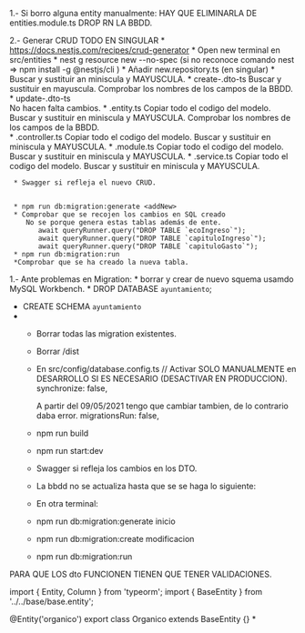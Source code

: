 1.- Si borro alguna entity manualmente:
     HAY QUE ELIMINARLA DE entities.module.ts
     DROP RN LA BBDD.

2.- Generar CRUD
TODO EN SINGULAR
     * https://docs.nestjs.com/recipes/crud-generator
     * Open new terminal en src/entities
     * nest g resource new --no-spec  (si no reconoce comando nest => npm install -g @nestjs/cli  )
     * Añadir new.repository.ts (en singular)
     * Buscar y sustituir an miniscula y MAYUSCULA. 
     * create-<new>.dto-ts
          Buscar y sustituir en mayuscula. 
          Comprobar los nombres de los campos de la BBDD.
     * update-<new>.dto-ts   
          No hacen falta cambios.
     * <new>.entity.ts 
          Copiar todo el codigo del modelo.
          Buscar y sustituir en miniscula y MAYUSCULA. 
          Comprobar los nombres de los campos de la BBDD.     
    * <new>.controller.ts 
          Copiar todo el codigo del modelo.
          Buscar y sustituir en miniscula y MAYUSCULA. 
     * <new>.module.ts 
          Copiar todo el codigo del modelo.
          Buscar y sustituir en miniscula y MAYUSCULA. 
     * <new>.service.ts 
          Copiar todo el codigo del modelo.
          Buscar y sustituir en miniscula y MAYUSCULA. 
   
     * Swagger si refleja el nuevo CRUD.

     
     * npm run db:migration:generate <addNew>
     * Comprobar que se recojen los cambios en SQL creado
        No se porque genera estas tablas además de ente.
           await queryRunner.query("DROP TABLE `ecoIngreso`");
           await queryRunner.query("DROP TABLE `capituloIngreso`");
           await queryRunner.query("DROP TABLE `capituloGasto`");
     * npm run db:migration:run  
     *Comprobar que se ha creado la nueva tabla.


1.- Ante problemas en Migration:
     * borrar y crear de nuevo squema usamdo MySQL Workbench.
     * DROP DATABASE `ayuntamiento`;
   * CREATE SCHEMA `ayuntamiento`
   * 
     * Borrar todas las migration existentes.
     * Borrar /dist
     * En src/config/database.config.ts
       // Activar SOLO MANUALMENTE en DESARROLLO SI ES NECESARIO (DESACTIVAR EN PRODUCCION).
          synchronize: false,

       A partir del 09/05/2021 tengo que  cambiar tambien, de lo contrario daba error.
        migrationsRun: false,   

     * npm run build
     * npm run start:dev
     * Swagger si refleja los cambios en los DTO.
     * La bbdd no se actualiza hasta que se se haga lo siguiente:
     * En otra terminal:
     * npm run db:migration:generate inicio
     * npm run db:migration:create modificacion
     * npm run db:migration:run  

PARA QUE LOS dto FUNCIONEN TIENEN QUE TENER VALIDACIONES.


import { Entity, Column } from 'typeorm';
import { BaseEntity } from '../../base/base.entity';

@Entity('organico')
export class Organico extends BaseEntity {}
     * 